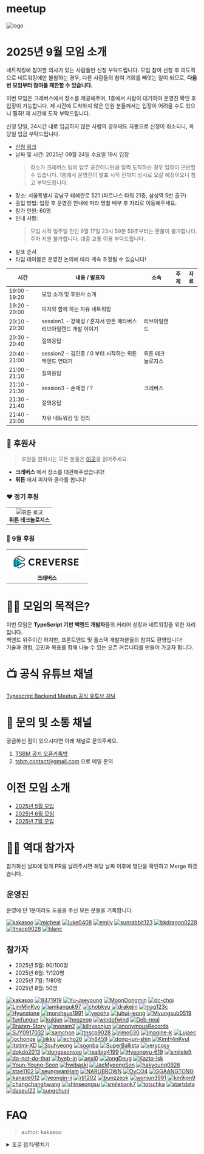 # meetup

![logo](./public/logo/banner.png)

# 2025년 9월 모임 소개

네트워킹에 참여할 의사가 있는 사람들만 신청 부탁드립니다. 모임 참여 신청 후 의도적으로 네트워킹에만 불참하는 경우, 다른 사람들의 참여 기회를 빼앗는 일이 되므로, **다음 번 모임부터 참여를 제한할 수 있습니다.**

이번 모임은 크레버스에서 장소를 제공해주며, 1층에서 사람이 대기하여 운영진 확인 후 입장이 가능합니다. 제 시간에 도착하지 않은 인원 분들께서는 입장이 어려울 수도 있으니 필히! 제 시간에 도착 부탁드립니다.

신청 당일, 24시간 내로 입금하지 않은 사람의 경우에도 자동으로 신청이 취소되니, 꼭 당일 입금 부탁드립니다.

- [신청 링크](https://event-us.kr/tsbackendmeetup/event/111734)
- 날짜 및 시간: 2025년 09월 24일 수요일 19시 입장
  > 장소가 크레버스 팀의 업무 공간이니만큼 일찍 도착하신 경우 입장이 곤란할 수 있습니다.
  > 1층에서 운영진이 발표 시작 전까지 상시로 오갈 예정이오니 참고 부탁드립니다.
- 장소: 서울특별시 강남구 테헤란로 521 (파르나스 타워 21층, 삼성역 5번 출구)
- 출입 방법: 입장 후 운영진 안내에 따라 명찰 배부 후 자리로 이동해주세요.
- 참가 인원: 60명
- 안내 사항:
  > 모임 시작 일주일 전인 9월 17일 23시 59분 59초부터는 환불이 불가합니다.  
  > 주차 지원 불가합니다. 대중 교통 이용 부탁드립니다.
- 발표 순서
- 타임 테이블은 운영진 논의에 따라 계속 조정될 수 있습니다!

| 시간          | 내용 / 발표자                                                     | 소속              | 주제 | 자료 |
| ------------- | ----------------------------------------------------------------- | ----------------- | ---- | ---- |
| 19:00 - 19:20 | 모임 소개 및 후원사 소개                                          |                   |      |      |
| 19:20 - 20:00 | 피자와 함께 하는 자유 네트워킹                                    |                   |      |      |
| 20:10 - 20:30 | session1 - 강해성 / 혼자서 만든 메타버스 리브아일랜드 개발 이야기 | 리브아일랜드      |      |      |
| 20:30 - 20:40 | 질의응답                                                          |                   |      |      |
| 20:40 - 21:00 | session2 - 김민종 / 0 부터 시작하는 뤼튼 백엔드 연대기            | 뤼튼 테크놀로지스 |      |      |
| 21:00 - 21:10 | 질의응답                                                          |                   |      |      |
| 21:10 - 21:30 | session3 - 손재명 / ?                                             | 크레버스          |      |      |
| 21:30 - 21:40 | 질의응답                                                          |                   |      |      |
| 21:40 - 23:00 | 자유 네트워킹 및 정리                                             |                   |      |      |

## 🏢 후원사

> 후원을 원하시는 모든 분들은 [이곳](https://github.com/ts-backend-meetup-ts/meetup/blob/main/CONTRIBUTING.md)을 읽어주세요.

- **크레버스** 에서 장소를 대관해주셨습니다!
- **뤼튼** 에서 피자와 콜라를 쏩니다!

### ❤️ 정기 후원

<table>
  <tr>
    <td align="center">
      <img src="./public/logo/wrtn.png" alt="뤼튼 로고" width="200"/><br/>
      <b>뤼튼 테크놀로지스</b>
    </td>
  </tr>
</table>

### 🧡 9월 후원

<table>
  <tr>
    <td align="center">
      <img src="./public/logo/creverse.png" alt="크레버스" width="200"/><br/>
      <b>크레버스</b>
    </td>
  </tr>
</table>

# 🧑‍💻 모임의 목적은?

이번 모임은 **TypeScript 기반 백엔드 개발자**들의 커리어 성장과 네트워킹을 위한 자리입니다.  
백엔드 위주이긴 하지만, 프론트엔드 및 풀스택 개발자분들의 참여도 환영입니다!  
기술과 경험, 고민과 목표를 함께 나눌 수 있는 오픈 커뮤니티를 만들어 가고자 합니다.

# 📺 공식 유튜브 채널

[Typescript Backend Meetup 공식 유튜브 채널](https://youtube.com/@typescriptbackend)

# 💬 문의 및 소통 채널

궁금하신 점이 있으시다면 아래 채널로 문의주세요.

1. [TSBM 공지 오픈카톡방](https://open.kakao.com/o/gKXJtxEh)
2. tsbm.contact@gmail.com 으로 메일 문의

# 이전 모임 소개

- [2025년 5월 모임](./public/2505/README.md)
- [2025년 6월 모임](./public/2506/README.md)
- [2025년 7월 모임](./public/2507/README.md)

# 🧑‍💻 역대 참가자

참가하신 날짜에 맞게 PR을 날려주시면 해당 날짜 이후에 명단을 확인하고 Merge 하겠습니다.

## 운영진

운영에 단 1분이라도 도움을 주신 모든 분들을 기록합니다.

<a href="https://github.com/kakasoo" title="kakasoo"><img src="https://images.weserv.nl/?url=github.com/kakasoo.png&w=50&h=50&fit=cover&mask=circle&output=png" width="50" height="50" alt="kakasoo" /></a>
<a href="https://github.com/8471919" title="micheal"><img src="https://images.weserv.nl/?url=github.com/8471919.png&w=50&h=50&fit=cover&mask=circle&output=png" width="50" height="50" alt="micheal" /></a>
<a href="https://github.com/luke0408" title="luke0408"><img src="https://images.weserv.nl/?url=github.com/luke0408.png&w=50&h=50&fit=cover&mask=circle&output=png" width="50" height="50" alt="luke0408" /></a>
<a href="https://github.com/emily-uiux" title="emily"><img src="https://images.weserv.nl/?url=github.com/emily-uiux.png&w=50&h=50&fit=cover&mask=circle&output=png" width="50" height="50" alt="emily" /></a>
<a href="https://github.com/sunrabbit123" title="sunrabbit123"><img src="https://images.weserv.nl/?url=github.com/sunrabbit123.png&w=50&h=50&fit=cover&mask=circle&output=png" width="50" height="50" alt="sunrabbit123" /></a>
<a href="https://github.com/bkdragon0228" title="bkdragon0228"><img src="https://images.weserv.nl/?url=github.com/bkdragon0228.png&w=50&h=50&fit=cover&mask=circle&output=png" width="50" height="50" alt="bkdragon0228" /></a>
<a href="https://github.com/ltnscp9028" title="ltnscp9028"><img src="https://images.weserv.nl/?url=github.com/ltnscp9028.png&w=50&h=50&fit=cover&mask=circle&output=png" width="50" height="50" alt="ltnscp9028" /></a>
<a href="https://github.com/yooseungmo" title="blanc"><img src="https://images.weserv.nl/?url=github.com/yooseungmo.png&w=50&h=50&fit=cover&mask=circle&output=png" width="50" height="50" alt="blanc" /></a>

## 참가자

- 2025년 5월: 90/100명
- 2025년 6월: ?/120명
- 2025년 7월: ?/80명
- 2025년 8월: 50명

<a href="https://github.com/kakasoo" title="kakasoo"><img src="https://images.weserv.nl/?url=github.com/kakasoo.png&w=50&h=50&fit=cover&mask=circle&output=png" width="50" height="50" alt="kakasoo" /></a>
<a href="https://github.com/8471919" title="8471919"><img src="https://images.weserv.nl/?url=github.com/8471919.png&w=50&h=50&fit=cover&mask=circle&output=png" width="50" height="50" alt="8471919" /></a>
<a href="https://github.com/Yu-Jaeyoung" title="Yu-Jaeyoung"><img src="https://images.weserv.nl/?url=github.com/Yu-Jaeyoung.png&w=50&h=50&fit=cover&mask=circle&output=png" width="50" height="50" alt="Yu-Jaeyoung" /></a>
<a href="https://github.com/MoonDongmin" title="MoonDongmin"><img src="https://images.weserv.nl/?url=github.com/MoonDongmin.png&w=50&h=50&fit=cover&mask=circle&output=png" width="50" height="50" alt="MoonDongmin" /></a>
<a href="https://github.com/dc-choi" title="dc-choi"><img src="https://images.weserv.nl/?url=github.com/dc-choi.png&w=50&h=50&fit=cover&mask=circle&output=png" width="50" height="50" alt="dc-choi" /></a>
<a href="https://github.com/LimMinKyo" title="LimMinKyo"><img src="https://images.weserv.nl/?url=github.com/LimMinKyo.png&w=50&h=50&fit=cover&mask=circle&output=png" width="50" height="50" alt="LimMinKyo" /></a>
<a href="https://github.com/iamkanguk97" title="iamkanguk97"><img src="https://images.weserv.nl/?url=github.com/iamkanguk97.png&w=50&h=50&fit=cover&mask=circle&output=png" width="50" height="50" alt="iamkanguk97" /></a>
<a href="https://github.com/chobkyu" title="chobkyu"><img src="https://images.weserv.nl/?url=github.com/chobkyu.png&w=50&h=50&fit=cover&mask=circle&output=png" width="50" height="50" alt="chobkyu" /></a>
<a href="https://github.com/drakejin" title="drakejin"><img src="https://images.weserv.nl/?url=github.com/drakejin.png&w=50&h=50&fit=cover&mask=circle&output=png" width="50" height="50" alt="drakejin" /></a>
<a href="https://github.com/mag123c" title="mag123c"><img src="https://images.weserv.nl/?url=github.com/mag123c.png&w=50&h=50&fit=cover&mask=circle&output=png" width="50" height="50" alt="mag123c" /></a>
<a href="https://github.com/Hyunstone" title="Hyunstone"><img src="https://images.weserv.nl/?url=github.com/Hyunstone.png&w=50&h=50&fit=cover&mask=circle&output=png" width="50" height="50" alt="Hyunstone" /></a>
<a href="https://github.com/morpheus1991" title="morpheus1991"><img src="https://images.weserv.nl/?url=github.com/morpheus1991.png&w=50&h=50&fit=cover&mask=circle&output=png" width="50" height="50" alt="morpheus1991" /></a>
<a href="https://github.com/yeophs" title="yeophs"><img src="https://images.weserv.nl/?url=github.com/yeophs.png&w=50&h=50&fit=cover&mask=circle&output=png" width="50" height="50" alt="yeophs" /></a>
<a href="https://github.com/juhui-jeong" title="juhui-jeong"><img src="https://images.weserv.nl/?url=github.com/juhui-jeong.png&w=50&h=50&fit=cover&mask=circle&output=png" width="50" height="50" alt="juhui-jeong" /></a>
<a href="https://github.com/Myungsub0519" title="Myungsub0519"><img src="https://images.weserv.nl/?url=github.com/Myungsub0519.png&w=50&h=50&fit=cover&mask=circle&output=png" width="50" height="50" alt="Myungsub0519" /></a>
<a href="https://github.com/funfungun" title="funfungun"><img src="https://images.weserv.nl/?url=github.com/funfungun.png&w=50&h=50&fit=cover&mask=circle&output=png" width="50" height="50" alt="funfungun" /></a>
<a href="https://github.com/kukjun" title="kukjun"><img src="https://images.weserv.nl/?url=github.com/kukjun.png&w=50&h=50&fit=cover&mask=circle&output=png" width="50" height="50" alt="kukjun" /></a>
<a href="https://github.com/heozeop" title="heozeop"><img src="https://images.weserv.nl/?url=github.com/heozeop.png&w=50&h=50&fit=cover&mask=circle&output=png" width="50" height="50" alt="heozeop" /></a>
<a href="https://github.com/windofwind" title="windofwind"><img src="https://images.weserv.nl/?url=github.com/windofwind.png&w=50&h=50&fit=cover&mask=circle&output=png" width="50" height="50" alt="windofwind" /></a>
<a href="https://github.com/Deb-neal" title="Deb-neal"><img src="https://images.weserv.nl/?url=github.com/Deb-neal.png&w=50&h=50&fit=cover&mask=circle&output=png" width="50" height="50" alt="Deb-neal" /></a>
<a href="https://github.com/Brazen-Story" title="Brazen-Story"><img src="https://images.weserv.nl/?url=github.com/Brazen-Story.png&w=50&h=50&fit=cover&mask=circle&output=png" width="50" height="50" alt="Brazen-Story" /></a>
<a href="https://github.com/monam2" title="monam2"><img src="https://images.weserv.nl/?url=github.com/monam2.png&w=50&h=50&fit=cover&mask=circle&output=png" width="50" height="50" alt="monam2" /></a>
<a href="https://github.com/kilhyeonjun" title="kilhyeonjun"><img src="https://images.weserv.nl/?url=github.com/kilhyeonjun.png&w=50&h=50&fit=cover&mask=circle&output=png" width="50" height="50" alt="kilhyeonjun" /></a>
<a href="https://github.com/anonymousRecords" title="anonymousRecords"><img src="https://images.weserv.nl/?url=github.com/anonymousRecords.png&w=50&h=50&fit=cover&mask=circle&output=png" width="50" height="50" alt="anonymousRecords" /></a>
<a href="https://github.com/SJY0917032" title="SJY0917032"><img src="https://images.weserv.nl/?url=github.com/SJY0917032.png&w=50&h=50&fit=cover&mask=circle&output=png" width="50" height="50" alt="SJY0917032" /></a>
<a href="https://github.com/samchon" title="samchon"><img src="https://images.weserv.nl/?url=github.com/samchon.png&w=50&h=50&fit=cover&mask=circle&output=png" width="50" height="50" alt="samchon" /></a>
<a href="https://github.com/ltnscp9028" title="ltnscp9028"><img src="https://images.weserv.nl/?url=github.com/ltnscp9028.png&w=50&h=50&fit=cover&mask=circle&output=png" width="50" height="50" alt="ltnscp9028" /></a>
<a href="https://github.com/rimo030" title="rimo030"><img src="https://images.weserv.nl/?url=github.com/rimo030.png&w=50&h=50&fit=cover&mask=circle&output=png" width="50" height="50" alt="rimo030" /></a>
<a href="https://github.com/imagine-k" title="imagine-k"><img src="https://images.weserv.nl/?url=github.com/imagine-k.png&w=50&h=50&fit=cover&mask=circle&output=png" width="50" height="50" alt="imagine-k" /></a>
<a href="https://github.com/Lujaec" title="Lujaec"><img src="https://images.weserv.nl/?url=github.com/Lujaec.png&w=50&h=50&fit=cover&mask=circle&output=png" width="50" height="50" alt="Lujaec" /></a>
<a href="https://github.com/jochongs" title="jochongs"><img src="https://images.weserv.nl/?url=github.com/jochongs.png&w=50&h=50&fit=cover&mask=circle&output=png" width="50" height="50" alt="jochongs" /></a>
<a href="https://github.com/jjikky" title="jjikky"><img src="https://images.weserv.nl/?url=github.com/jjikky.png&w=50&h=50&fit=cover&mask=circle&output=png" width="50" height="50" alt="jjikky" /></a>
<a href="https://github.com/echo26" title="echo26"><img src="https://images.weserv.nl/?url=github.com/echo26.png&w=50&h=50&fit=cover&mask=circle&output=png" width="50" height="50" alt="echo26" /></a>
<a href="https://github.com/jh8459" title="jh8459"><img src="https://images.weserv.nl/?url=github.com/jh8459.png&w=50&h=50&fit=cover&mask=circle&output=png" width="50" height="50" alt="jh8459" /></a>
<a href="https://github.com/dong-jun-shin" title="dong-jun-shin"><img src="https://images.weserv.nl/?url=github.com/dong-jun-shin.png&w=50&h=50&fit=cover&mask=circle&output=png" width="50" height="50" alt="dong-jun-shin" /></a>
<a href="https://github.com/KimH4nKyul" title="KimH4nKyul"><img src="https://images.weserv.nl/?url=github.com/KimH4nKyul.png&w=50&h=50&fit=cover&mask=circle&output=png" width="50" height="50" alt="KimH4nKyul" /></a>
<a href="https://github.com/itstimi-XD" title="itstimi-XD"><img src="https://images.weserv.nl/?url=github.com/itstimi-XD.png&w=50&h=50&fit=cover&mask=circle&output=png" width="50" height="50" alt="itstimi-XD" /></a>
<a href="https://github.com/Ssuhyeong" title="Ssuhyeong"><img src="https://images.weserv.nl/?url=github.com/Ssuhyeong.png&w=50&h=50&fit=cover&mask=circle&output=png" width="50" height="50" alt="Ssuhyeong" /></a>
<a href="https://github.com/soonba" title="soonba"><img src="https://images.weserv.nl/?url=github.com/soonba.png&w=50&h=50&fit=cover&mask=circle&output=png" width="50" height="50" alt="soonba" /></a>
<a href="https://github.com/SuperBallista" title="SuperBallista"><img src="https://images.weserv.nl/?url=github.com/SuperBallista.png&w=50&h=50&fit=cover&mask=circle&output=png" width="50" height="50" alt="SuperBallista" /></a>
<a href="https://github.com/verycosy" title="verycosy"><img src="https://images.weserv.nl/?url=github.com/verycosy.png&w=50&h=50&fit=cover&mask=circle&output=png" width="50" height="50" alt="verycosy" /></a>
<a href="https://github.com/dokdo2013" title="dokdo2013"><img src="https://images.weserv.nl/?url=github.com/dokdo2013.png&w=50&h=50&fit=cover&mask=circle&output=png" width="50" height="50" alt="dokdo2013" /></a>
<a href="https://github.com/dongseonyoo" title="dongseonyoo"><img src="https://images.weserv.nl/?url=github.com/dongseonyoo.png&w=50&h=50&fit=cover&mask=circle&output=png" width="50" height="50" alt="dongseonyoo" /></a>
<a href="https://github.com/realbig4199" title="realbig4199"><img src="https://images.weserv.nl/?url=github.com/realbig4199.png&w=50&h=50&fit=cover&mask=circle&output=png" width="50" height="50" alt="realbig4199" /></a>
<a href="https://github.com/Hyeongyu-619" title="Hyeongyu-619"><img src="https://images.weserv.nl/?url=github.com/Hyeongyu-619.png&w=50&h=50&fit=cover&mask=circle&output=png" width="50" height="50" alt="Hyeongyu-619" /></a>
<a href="https://github.com/smileleft" title="smileleft"><img src="https://images.weserv.nl/?url=github.com/smileleft.png&w=50&h=50&fit=cover&mask=circle&output=png" width="50" height="50" alt="smileleft" /></a>
<a href="https://github.com/do-not-do-that" title="do-not-do-that"><img src="https://images.weserv.nl/?url=github.com/do-not-do-that.png&w=50&h=50&fit=cover&mask=circle&output=png" width="50" height="50" alt="do-not-do-that" /></a>
<a href="https://github.com/hyeb-in" title="hyeb-in"><img src="https://images.weserv.nl/?url=github.com/hyeb-in.png&w=50&h=50&fit=cover&mask=circle&output=png" width="50" height="50" alt="hyeb-in" /></a>
<a href="https://github.com/anxi0" title="anxi0"><img src="https://images.weserv.nl/?url=github.com/anxi0.png&w=50&h=50&fit=cover&mask=circle&output=png" width="50" height="50" alt="anxi0" /></a>
<a href="https://github.com/JongDeug" title="JongDeug"><img src="https://images.weserv.nl/?url=github.com/JongDeug.png&w=50&h=50&fit=cover&mask=circle&output=png" width="50" height="50" alt="JongDeug" /></a>
<a href="https://github.com/Kazto-lsk" title="Kazto-lsk"><img src="https://images.weserv.nl/?url=github.com/Kazto-lsk.png&w=50&h=50&fit=cover&mask=circle&output=png" width="50" height="50" alt="Kazto-lsk" /></a>
<a href="https://github.com/Youn-Young-Seon" title="Youn-Young-Seon"><img src="https://images.weserv.nl/?url=github.com/Youn-Young-Seon.png&w=50&h=50&fit=cover&mask=circle&output=png" width="50" height="50" alt="Youn-Young-Seon" /></a>
<a href="https://github.com/hwibaski" title="hwibaski"><img src="https://images.weserv.nl/?url=github.com/hwibaski.png&w=50&h=50&fit=cover&mask=circle&output=png" width="50" height="50" alt="hwibaski" /></a>
<a href="https://github.com/JaeMyeongSon" title="JaeMyeongSon"><img src="https://images.weserv.nl/?url=github.com/JaeMyeongSon.png&w=50&h=50&fit=cover&mask=circle&output=png" width="50" height="50" alt="JaeMyeongSon" /></a>
<a href="https://github.com/hakyoung0926" title="hakyoung0926"><img src="https://images.weserv.nl/?url=github.com/hakyoung0926.png&w=50&h=50&fit=cover&mask=circle&output=png" width="50" height="50" alt="hakyoung0926" /></a>
<a href="https://github.com/stae1102" title="stae1102"><img src="https://images.weserv.nl/?url=github.com/stae1102.png&w=50&h=50&fit=cover&mask=circle&output=png" width="50" height="50" alt="stae1102" /></a>
<a href="https://github.com/seungwanHam" title="seungwanHam"><img src="https://images.weserv.nl/?url=github.com/seungwanHam.png&w=50&h=50&fit=cover&mask=circle&output=png" width="50" height="50" alt="seungwanHam" /></a>
<a href="https://github.com/NARUBROWN" title="NARUBROWN"><img src="https://images.weserv.nl/?url=github.com/NARUBROWN.png&w=50&h=50&fit=cover&mask=circle&output=png" width="50" height="50" alt="NARUBROWN" /></a>
<a href="https://github.com/OvCO4" title="OvCO4"><img src="https://images.weserv.nl/?url=github.com/OvCO4.png&w=50&h=50&fit=cover&mask=circle&output=png" width="50" height="50" alt="OvCO4" /></a>
<a href="https://github.com/GGAANGTONG" title="GGAANGTONG"><img src="https://images.weserv.nl/?url=github.com/GGAANGTONG.png&w=50&h=50&fit=cover&mask=circle&output=png" width="50" height="50" alt="GGAANGTONG" /></a>
<a href="https://github.com/kanade012" title="kanade012"><img src="https://images.weserv.nl/?url=github.com/kanade012.png&w=50&h=50&fit=cover&mask=circle&output=png" width="50" height="50" alt="kanade012" /></a>
<a href="https://github.com/yeongin-ji" title="yeongin-ji"><img src="https://images.weserv.nl/?url=github.com/yeongin-ji.png&w=50&h=50&fit=cover&mask=circle&output=png" width="50" height="50" alt="yeongin-ji" /></a>
<a href="https://github.com/rlj1202" title="rlj1202"><img src="https://images.weserv.nl/?url=github.com/rlj1202.png&w=50&h=50&fit=cover&mask=circle&output=png" width="50" height="50" alt="rlj1202" /></a>
<a href="https://github.com/bunzzeok" title="bunzzeok"><img src="https://images.weserv.nl/?url=github.com/bunzzeok.png&w=50&h=50&fit=cover&mask=circle&output=png" width="50" height="50" alt="bunzzeok" /></a>
<a href="https://github.com/wonjun3991" title="wonjun3991"><img src="https://images.weserv.nl/?url=github.com/wonjun3991.png&w=50&h=50&fit=cover&mask=circle&output=png" width="50" height="50" alt="wonjun3991" /></a>
<a href="https://github.com/kin9jon9" title="kin9jon9"><img src="https://images.weserv.nl/?url=github.com/kin9jon9.png&w=50&h=50&fit=cover&mask=circle&output=png" width="50" height="50" alt="kin9jon9" /></a>
<a href="https://github.com/changchanghwang" title="changchanghwang"><img src="https://images.weserv.nl/?url=github.com/changchanghwang.png&w=50&h=50&fit=cover&mask=circle&output=png" width="50" height="50" alt="changchanghwang" /></a>
<a href="https://github.com/shinseongsu" title="shinseongsu"><img src="https://images.weserv.nl/?url=github.com/shinseongsu.png&w=50&h=50&fit=cover&mask=circle&output=png" width="50" height="50" alt="shinseongsu" /></a>
<a href="https://github.com/smilebank7" title="smilebank7"><img src="https://images.weserv.nl/?url=github.com/smilebank7.png&w=50&h=50&fit=cover&mask=circle&output=png" width="50" height="50" alt="smilebank7" /></a>
<a href="https://github.com/totschka" title="totschka"><img src="https://images.weserv.nl/?url=github.com/totschka.png&w=50&h=50&fit=cover&mask=circle&output=png" width="50" height="50" alt="totschka" /></a>
<a href="https://github.com/startdata" title="startdata"><img src="https://images.weserv.nl/?url=github.com/startdata.png&w=50&h=50&fit=cover&mask=circle&output=png" width="50" height="50" alt="startdata" /></a>
<a href="https://github.com/daseul22" title="daseul22"><img src="https://images.weserv.nl/?url=github.com/daseul22.png&w=50&h=50&fit=cover&mask=circle&output=png" width="50" height="50" alt="daseul22" /></a>
<a href="https://github.com/sungchuni" title="sungchuni"><img src="https://images.weserv.nl/?url=github.com/sungchuni.png&w=50&h=50&fit=cover&mask=circle&output=png" width="50" height="50" alt="sungchuni" /></a>

# FAQ

> author: kakasoo

<details>
  <summary>토글 접기/펼치기</summary>
  <div>

## Q1. 장소가 불편했어요.

장소는 후원받아 사용하고 있습니다. 불편하셨다면 인원 대비 공간이 협소했을 가능성이 큽니다. 구체적인 불편 사항을 알려주시면 다음 모임에 참고하겠습니다.

## Q2. 발표 내용이 부족해요.

발표자는 경험과 지식을 나누기 위해 참여하며, 교육자가 아닙니다. 다소 부족하더라도 응원 부탁드리며, 앞으로 최소한의 가이드 제공을 통해 개선하겠습니다.

## Q3. 네트워킹이 어려워요.

많은 분들이 네트워킹을 어려워하지만, 용기 내어 먼저 말을 걸어보시면 서로 좋은 기회가 될 것입니다. 모임은 한 달에 한 번뿐이니 적극적으로 대화 나눠보시길 권합니다.

## Q4. 친한 사람들끼리만 대화해요.

겉보기에 친해 보이더라도 대부분은 처음 만난 경우가 많습니다. 편하게 다가가 주시면 감사하겠습니다.

## Q5. 장소 안내가 부족했어요.

안내 부족은 운영진의 책임입니다. 매번 새로운 장소를 찾다 보니 미흡한 점이 있었습니다. 재방문 시에는 더욱 정확히 안내드리겠습니다.

## Q6. 발표 자료를 미리 공유해주세요.

발표자의 준비 상황을 존중해 당일 전까지 요청하지 않습니다. 다만 발표자가 사전에 제공할 경우, 미리 공유해드리겠습니다.

## Q7. 모임 영상은 언제 올라가나요?

모임 후 영상 편집에 시간이 걸려서 보통 2-3주 내로 올라갑니다! 운영진 모두 현업자이기 떄문에 조금 오래 걸려도 양해 부탁드려요.

## Q8. 다음 모임 공지는 언제 하나요?

모임은 발표자들을 모두 섭외한 후 날짜가 결정되기 때문에 상황에 따라 다르지만 보통 모임 3주 전에는 말씀을 드립니다. 카카오톡 공지 채널에 가장 먼저 모임 소식을 공유하니 참고 바랍니다.

  </div>
</details>
